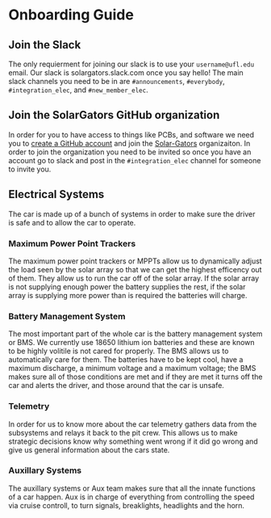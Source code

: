 # Onboarding Guide
## Join the Slack
The only requierment for joining our slack is to use your `username@ufl.edu` email. Our slack is solargators.slack.com once you say hello!  The main slack channels you need to be in are `#announcements`, `#everybody`, `#integration_elec`, and `#new_member_elec`.

## Join the SolarGators GitHub organization
In order for you to have access to things like PCBs, and software we need you to [create a GitHub account](https://help.github.com/en/github/getting-started-with-github/signing-up-for-a-new-github-account) and join the [Solar-Gators](https://github.com/Solar-Gators) organizaiton. In order to join the organization you need to be invited so once you have an account go to slack and post in the `#integration_elec` channel for someone to invite you.

## Electrical Systems
The car is made up of a bunch of systems in order to make sure the driver is safe and to allow the car to operate.

### Maximum Power Point Trackers
The maximum power point trackers or MPPTs allow us to dynamically adjust the load seen by the solar array so that we can get the highest efficency out of them. They allow us to run the car off of the solar array. If the solar array is not supplying enough power the battery supplies the rest, if the solar array is supplying more power than is required the batteries will charge.

### Battery Management System
The most important part of the whole car is the battery management system or BMS. We currently use 18650 lithium ion batteries and these are known to be highly volitile is not cared for properly. The BMS allows us to automatically care for them. The batteries have to be kept cool, have a maximum discharge, a minimum voltage and a maximum voltage; the BMS makes sure all of those conditions are met and if they are met it turns off the car and alerts the driver, and those around that the car is unsafe.

### Telemetry
In order for us to know more about the car telemetry gathers data from the subsystems and relays it back to the pit crew. This allows us to make strategic decisions know why something went wrong if it did go wrong and give us general information about the cars state.

### Auxillary Systems
The auxillary systems or Aux team makes sure that all the innate functions of a car happen. Aux is in charge of everything from controlling the speed via cruise controll, to turn signals, breaklights, headlights and the horn.